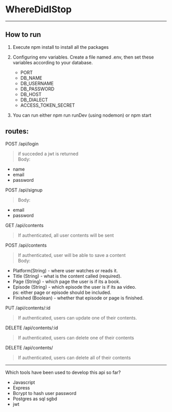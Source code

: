 # WhereDidIStop

---

## How to run
1. Execute npm install to install all the packages

2. Configuring env variables. Create a file named .env, then set these variables according to your database.
    * PORT
    * DB_NAME
    * DB_USERNAME
    * DB_PASSWORD
    * DB_HOST
    * DB_DIALECT
    * ACCESS_TOKEN_SECRET  

3. You can run either npm run runDev (using nodemon) or npm start



## routes:
POST /api/login  
> if succeded a jwt is returned  
> Body:
* name
* email
* password  

POST /api/signup
> Body:
* email
* password  

GET /api/contents
> If authenticated, all user contents will be sent

POST /api/contents
> If authenticated, user will be able to save a content  
Body:  
* Platform(String) - where user watches or reads it.
* Title (String) - what is the content called  (required).
* Page (String) - which page the user is if its a book.
* Episode (String) - which episode the user is if its aa video.  
 ps: either page or episode should be included.
* Finished (Boolean) - whether that episode or page is finished.  


PUT /api/contents/:id
> If authenticated, users can update one of their contents.


DELETE /api/contents/:id
> If authenticated, users can delete one of their contents


DELETE /api/contents/
> If authenticated, users can delete all of their contents


---  
Which tools have been used to develop this api so far?  
* Javascript  
* Express  
* Bcrypt to hash user password  
* Postgres as sql sgbd  
* jwt  

